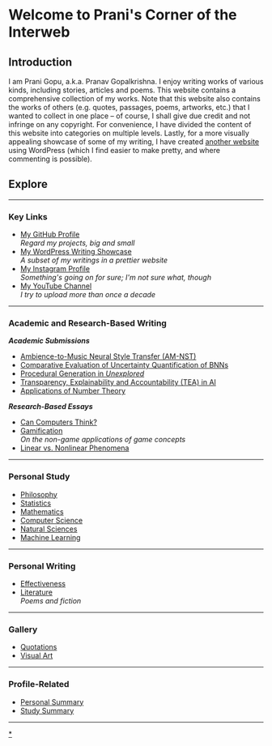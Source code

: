 # Welcome to Prani's Corner of the Interweb
## Introduction
I am Prani Gopu, a.k.a. Pranav Gopalkrishna. I enjoy writing works of various kinds, including stories, articles and poems. This website contains a comprehensive collection of my works. Note that this website also contains the works of others (e.g. quotes, passages, poems, artworks, etc.) that I wanted to collect in one place – of course, I shall give due credit and not infringe on any copyright. For convenience, I have divided the content of this website into categories on multiple levels. Lastly, for a more visually appealing showcase of some of my writing, I have created [another website](https://pranigopu.wordpress.com/) using WordPress (which I find easier to make pretty, and where commenting is possible).

## Explore

---

### Key Links
- [My GitHub Profile](https://github.com/pranigopu) <br> _Regard my projects, big and small_
- [My WordPress Writing Showcase](https://pranigopu.wordpress.com) <br> _A subset of my writings in a prettier website_
- [My Instagram Profile](https://www.instagram.com/pranigopu) <br> _Something's going on for sure; I'm not sure what, though_
- [My YouTube Channel](https://www.youtube.com/channel/UCcDIAVsQ2kmQLy2Dcnyd_ig) <br> _I try to upload more than once a decade_

---

### Academic and Research-Based Writing
**_Academic Submissions_**

- [Ambience-to-Music Neural Style Transfer (AM-NST)](https://app.readytensor.ai/publications/ambiencetomusic-neural-style-transfer-amnst-2CirVDc5nt0b)
- [Comparative Evaluation of Uncertainty Quantification of BNNs](https://pranigopu.github.io/academic-and-research-based-writing/comparative-evaluation-of-uncertainty-quantification-of-bnns.pdf)
- [Procedural Generation in _Unexplored_](https://pranigopu.github.io/academic-and-research-based-writing/procedural-generation-in-unexplored.pdf)
- [Transparency, Explainability and Accountability (TEA) in AI](https://pranigopu.github.io/academic-and-research-based-writing/report-on-transparency-explainability-and-accountability-in-ai.pdf)
- [Applications of Number Theory](https://pranigopu.github.io/academic-and-research-based-writing/applications-of-number-theory)

**_Research-Based Essays_**

- [Can Computers Think?](https://pranigopu.github.io/academic-and-research-based-writing/can-computers-think.html)
- [Gamification](https://pranigopu.github.io/academic-and-research-based-writing/gamification.html) <br> _On the non-game applications of game concepts_
-  [Linear vs. Nonlinear Phenomena](https://pranigopu.github.io/academic-and-research-based-writing/linear-vs-nonlinear-phenomena.html)

---

### Personal Study
- [Philosophy](https://pranigopu.github.io/philosophy)
- [Statistics](https://pranigopu.github.io/statistics)
- [Mathematics](https://pranigopu.github.io/mathematics)
- [Computer Science](https://pranigopu.github.io/computer-science)
- [Natural Sciences](https://pranigopu.github.io/natural-sciences)
- [Machine Learning](https://pranigopu.github.io/machine-learning)

---

### Personal Writing
- [Effectiveness](https://pranigopu.github.io/effectiveness)
- [Literature](https://pranigopu.github.io/literature) <br> _Poems and fiction_

---

### Gallery
- [Quotations](https://pranigopu.github.io/quotations.html)
- [Visual Art](https://pranigopu.github.io/visual-art)

---

### Profile-Related
- [Personal Summary](https://pranigopu.github.io/personal/personal-summary.html)
- [Study Summary](https://pranigopu.github.io/personal/study-summary.html)


---

[*](https://pranigopu.github.io/handbook)